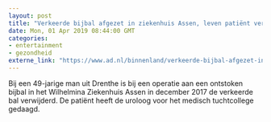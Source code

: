 ```yaml
---
layout: post
title: "Verkeerde bijbal afgezet in ziekenhuis Assen, leven patiënt verandert in hel"
date: Mon, 01 Apr 2019 08:44:00 GMT
categories: 
- entertainment 
- gezondheid 
externe_link: "https://www.ad.nl/binnenland/verkeerde-bijbal-afgezet-in-ziekenhuis-assen-leven-patient-verandert-in-hel~a682104f/"
---
```


Bij een 49-jarige man uit Drenthe is bij een operatie aan een ontstoken bijbal in het Wilhelmina Ziekenhuis Assen in december 2017 de verkeerde bal verwijderd. De patiënt heeft de uroloog voor het medisch tuchtcollege gedaagd.
